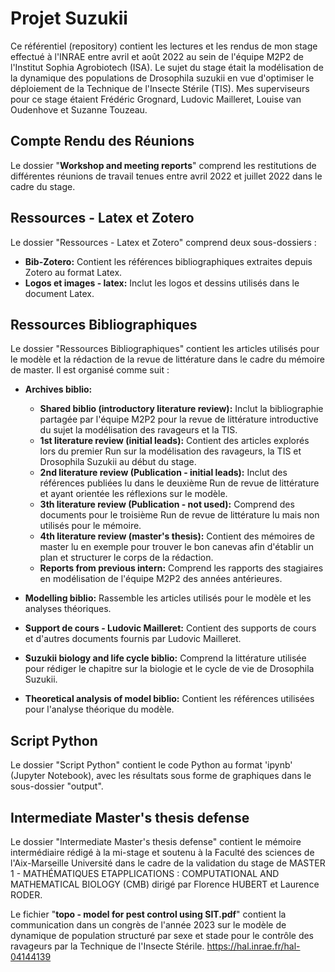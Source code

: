 # Projet Suzukii

Ce référentiel (repository) contient les lectures et les rendus de mon stage effectué à l'INRAE entre avril et août 2022 au sein de l'équipe M2P2 de l'Institut Sophia Agrobiotech (ISA). Le sujet du stage était la modélisation de la dynamique des populations de Drosophila suzukii en vue d'optimiser le déploiement de la Technique de l'Insecte Stérile (TIS). Mes superviseurs pour ce stage étaient Frédéric Grognard, Ludovic Mailleret, Louise van Oudenhove et Suzanne Touzeau.

## Compte Rendu des Réunions

Le dossier "**Workshop and meeting reports**" comprend les restitutions de différentes réunions de travail tenues entre avril 2022 et juillet 2022 dans le cadre du stage.

## Ressources - Latex et Zotero

Le dossier "Ressources - Latex et Zotero" comprend deux sous-dossiers :

- **Bib-Zotero:** Contient les références bibliographiques extraites depuis Zotero au format Latex.
- **Logos et images - latex:** Inclut les logos et dessins utilisés dans le document Latex.

## Ressources Bibliographiques

Le dossier "Ressources Bibliographiques" contient les articles utilisés pour le modèle et la rédaction de la revue de littérature dans le cadre du mémoire de master. Il est organisé comme suit :

- **Archives biblio:**
  - **Shared biblio (introductory literature review):** Inclut la bibliographie partagée par l'équipe M2P2 pour la revue de littérature introductive du sujet la modélisation des ravageurs et la TIS.
  - **1st literature review (initial leads):** Contient des articles explorés lors du premier Run sur la modélisation des ravageurs, la TIS et Drosophila Suzukii au début du stage.
  - **2nd literature review (Publication - initial leads):** Inclut des références publiées lu dans le deuxième Run de revue de littérature et ayant orientée les réflexions sur le modèle.
  - **3th literature review (Publication - not used):** Comprend des documents pour le troisième Run de revue de littérature lu mais non utilisés pour le mémoire.
  - **4th literature review (master's thesis):** Contient des mémoires de master lu en exemple pour trouver le bon canevas afin d'établir un plan et structurer le corps de la rédaction.
  - **Reports from previous intern:** Comprend les rapports des stagiaires en modélisation de l'équipe M2P2 des années antérieures.

- **Modelling biblio:** Rassemble les articles utilisés pour le modèle et les analyses théoriques.

- **Support de cours - Ludovic Mailleret:** Contient des supports de cours et d'autres documents fournis par Ludovic Mailleret.

- **Suzukii biology and life cycle biblio:** Comprend la littérature utilisée pour rédiger le chapitre sur la biologie et le cycle de vie de Drosophila Suzukii.

- **Theoretical analysis of model biblio:** Contient les références utilisées pour l'analyse théorique du modèle.

## Script Python

Le dossier "Script Python" contient le code Python au format 'ipynb' (Jupyter Notebook), avec les résultats sous forme de graphiques dans le sous-dossier "output".

## Intermediate Master's thesis defense
Le dossier "Intermediate Master's thesis defense" contient le mémoire intermédiaire rédigé à la mi-stage et soutenu à la Faculté des sciences de l'Aix-Marseille Université dans le cadre de la validation du stage de MASTER 1 - MATHÉMATIQUES ETAPPLICATIONS : COMPUTATIONAL AND MATHEMATICAL BIOLOGY (CMB) dirigé par Florence HUBERT et Laurence RODER.

Le fichier "**topo - model for pest control using SIT.pdf**" contient la communication dans un congrès de l'année 2023 sur le modèle de dynamique de population structuré par sexe et stade pour le contrôle des ravageurs par la Technique de l'Insecte Stérile.
https://hal.inrae.fr/hal-04144139
